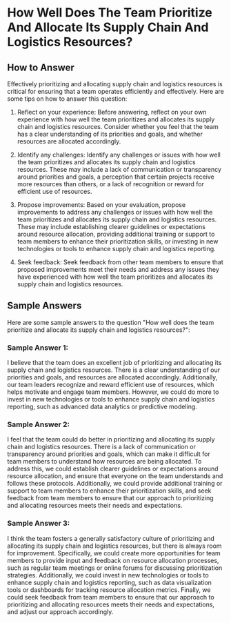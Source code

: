 How Well Does The Team Prioritize And Allocate Its Supply Chain And Logistics Resources?
===============================================================================================================

How to Answer
-------------

Effectively prioritizing and allocating supply chain and logistics resources is critical for ensuring that a team operates efficiently and effectively. Here are some tips on how to answer this question:

1. Reflect on your experience: Before answering, reflect on your own experience with how well the team prioritizes and allocates its supply chain and logistics resources. Consider whether you feel that the team has a clear understanding of its priorities and goals, and whether resources are allocated accordingly.

2. Identify any challenges: Identify any challenges or issues with how well the team prioritizes and allocates its supply chain and logistics resources. These may include a lack of communication or transparency around priorities and goals, a perception that certain projects receive more resources than others, or a lack of recognition or reward for efficient use of resources.

3. Propose improvements: Based on your evaluation, propose improvements to address any challenges or issues with how well the team prioritizes and allocates its supply chain and logistics resources. These may include establishing clearer guidelines or expectations around resource allocation, providing additional training or support to team members to enhance their prioritization skills, or investing in new technologies or tools to enhance supply chain and logistics reporting.

4. Seek feedback: Seek feedback from other team members to ensure that proposed improvements meet their needs and address any issues they have experienced with how well the team prioritizes and allocates its supply chain and logistics resources.

Sample Answers
--------------

Here are some sample answers to the question "How well does the team prioritize and allocate its supply chain and logistics resources?":

### Sample Answer 1:

I believe that the team does an excellent job of prioritizing and allocating its supply chain and logistics resources. There is a clear understanding of our priorities and goals, and resources are allocated accordingly. Additionally, our team leaders recognize and reward efficient use of resources, which helps motivate and engage team members. However, we could do more to invest in new technologies or tools to enhance supply chain and logistics reporting, such as advanced data analytics or predictive modeling.

### Sample Answer 2:

I feel that the team could do better in prioritizing and allocating its supply chain and logistics resources. There is a lack of communication or transparency around priorities and goals, which can make it difficult for team members to understand how resources are being allocated. To address this, we could establish clearer guidelines or expectations around resource allocation, and ensure that everyone on the team understands and follows these protocols. Additionally, we could provide additional training or support to team members to enhance their prioritization skills, and seek feedback from team members to ensure that our approach to prioritizing and allocating resources meets their needs and expectations.

### Sample Answer 3:

I think the team fosters a generally satisfactory culture of prioritizing and allocating its supply chain and logistics resources, but there is always room for improvement. Specifically, we could create more opportunities for team members to provide input and feedback on resource allocation processes, such as regular team meetings or online forums for discussing prioritization strategies. Additionally, we could invest in new technologies or tools to enhance supply chain and logistics reporting, such as data visualization tools or dashboards for tracking resource allocation metrics. Finally, we could seek feedback from team members to ensure that our approach to prioritizing and allocating resources meets their needs and expectations, and adjust our approach accordingly.
